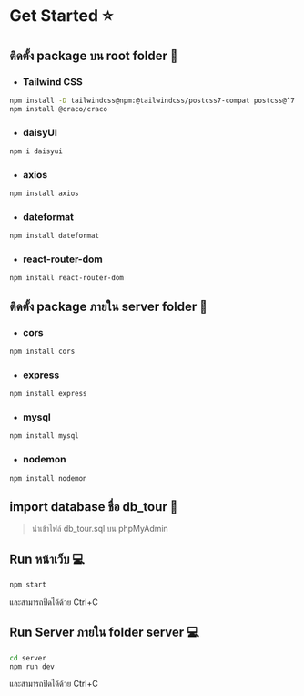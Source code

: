 # Get Started :star:

## ติดตั้ง package บน root folder :file_folder:

* ### Tailwind CSS
```bash
npm install -D tailwindcss@npm:@tailwindcss/postcss7-compat postcss@^7 autoprefixer@^9
npm install @craco/craco
```
* ### daisyUI
```bash
npm i daisyui
```
* ### axios
```bash
npm install axios
```
* ### dateformat
```bash
npm install dateformat
```
* ### react-router-dom
```bash
npm install react-router-dom
```
## ติดตั้ง package ภายใน server folder :file_folder:
* ### cors
```bash
npm install cors
```
* ### express
```bash
npm install express
```
* ### mysql
```bash
npm install mysql
```
* ### nodemon
```bash
npm install nodemon
```
## import database ชื่อ db_tour :file_folder:
> นำเข้าไฟล์ db_tour.sql บน phpMyAdmin

## Run หน้าเว็บ :computer:
```bash
npm start
```
และสามารถปิดได้ด้วย Ctrl+C

## Run Server ภายใน folder server :computer:
```bash
cd server
npm run dev
```
และสามารถปิดได้ด้วย Ctrl+C
